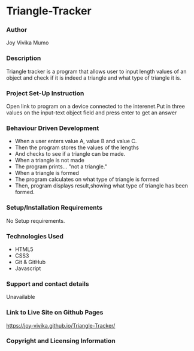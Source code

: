 # Triangle-Tracker
### Author
Joy Vivika Mumo

### Description

Triangle tracker is a program that allows user to input length values of an object and check if it is indeed a triangle and what type of triangle it is.

### Project Set-Up Instruction
Open link to program on a device connected to the interenet.Put in three values on the input-text object field and press enter to get an answer

### Behaviour Driven Development
* When a user enters value A, value B and value C.
* Then the program stores the values of the lengths
* And checks to see if a triangle can be made.
* When a triangle is not made
* The program prints... "not a triangle."
*  When a triangle is formed
* The program calculates on what type of triangle is formed
* Then, program displays result,showing what type of triangle has been formed.

### Setup/Installation Requirements
No Setup requirements.

### Technologies Used
* HTML5
* CSS3
* Git & GitHub
* Javascript

### Support and contact details
Unavailable


### Link to Live Site on Github Pages
https://joy-vivika.github.io/Triangle-Tracker/

### Copyright and Licensing Information
